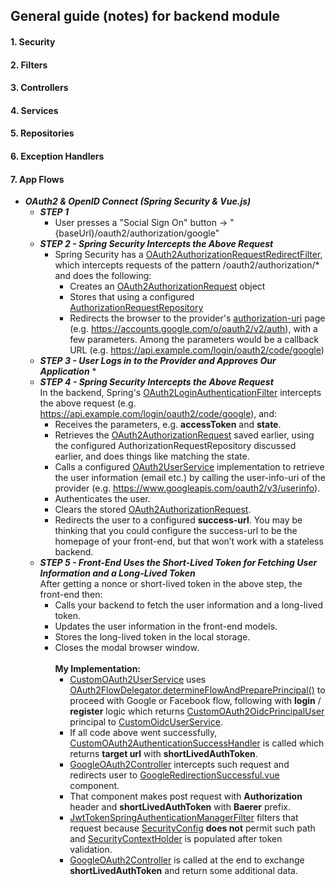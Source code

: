 ## General guide (notes) for backend module

#### 1. Security
#### 2. Filters
#### 3. Controllers
#### 4. Services
#### 5. Repositories
#### 6. Exception Handlers
#### 7. App Flows
* **_OAuth2 & OpenID Connect (Spring Security & Vue.js)_**
    * **_STEP 1_**
        * User presses a "Social Sign On" button -> "{baseUrl}/oauth2/authorization/google"
    * **_STEP 2 - Spring Security Intercepts the Above Request_**
        * Spring Security has a [OAuth2AuthorizationRequestRedirectFilter](), which intercepts requests of the pattern /oauth2/authorization/* and does the following:
            * Creates an  [OAuth2AuthorizationRequest]() object
            * Stores that using a configured [AuthorizationRequestRepository]()
            * Redirects the browser to the provider's [authorization-uri]() page (e.g. https://accounts.google.com/o/oauth2/v2/auth), with a few parameters. Among the parameters would be a callback URL (e.g. https://api.example.com/login/oauth2/code/google)
    * **_STEP 3 - User Logs in to the Provider and Approves Our Application_**
        * 
    * **_STEP 4 - Spring Security Intercepts the Above Request_**<br>
        In the backend, Spring's [OAuth2LoginAuthenticationFilter]() intercepts the above request (e.g. https://api.example.com/login/oauth2/code/google), and:
        * Receives the parameters, e.g. <b>accessToken</b> and <b>state</b>.
        * Retrieves the [OAuth2AuthorizationRequest]() saved earlier, using the configured AuthorizationRequestRepository discussed earlier, and does things like matching the state.
        * Calls a configured [OAuth2UserService]() implementation to retrieve the user information (email etc.) by calling the user-info-uri of the provider (e.g. https://www.googleapis.com/oauth2/v3/userinfo).
        * Authenticates the user.
        * Clears the stored [OAuth2AuthorizationRequest]().
        * Redirects the user to a configured <b>success-url</b>. You may be thinking that you could configure the success-url to be the homepage of your front-end, but that won’t work with a stateless backend.
    * **_STEP 5 - Front-End Uses the Short-Lived Token for Fetching User Information and a Long-Lived Token_**<br>
        After getting a nonce or short-lived token in the above step, the front-end then:
        * Calls your backend to fetch the user information and a long-lived token.
        * Updates the user information in the front-end models.
        * Stores the long-lived token in the local storage.
        * Closes the modal browser window.
        <br><br>
        **My Implementation:**
            * [CustomOAuth2UserService]() uses [OAuth2FlowDelegator.]()[determineFlowAndPreparePrincipal()]() to proceed with Google or Facebook flow, following with **login** / **register** logic which returns
            [CustomOAuth2OidcPrincipalUser]() principal to [CustomOidcUserService]().
            * If all code above went successfully, [CustomOAuth2AuthenticationSuccessHandler]() is called which returns **target url** with **shortLivedAuthToken**.
            * [GoogleOAuth2Controller]() intercepts such request and redirects user to [GoogleRedirectionSuccessful.vue]() component.
            * That component makes post request with **Authorization** header and **shortLivedAuthToken** with **Baerer** prefix.
            * [JwtTokenSpringAuthenticationManagerFilter]() filters that request because [SecurityConfig]() **does not** permit such path and [SecurityContextHolder]() is populated after token validation.
            * [GoogleOAuth2Controller]() is called at the end to exchange **shortLivedAuthToken** and return some additional data.
             
        
